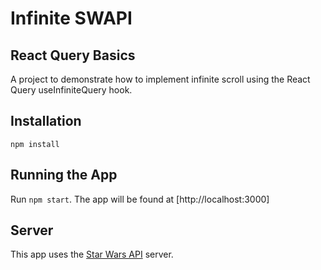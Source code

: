 # Infinite SWAPI

## React Query Basics

A project to demonstrate how to implement infinite scroll using the React Query useInfiniteQuery hook.

## Installation

`npm install`

## Running the App

Run `npm start`. The app will be found at [http://localhost:3000]

## Server

This app uses the [Star Wars API](https://swapi.dev/) server.
